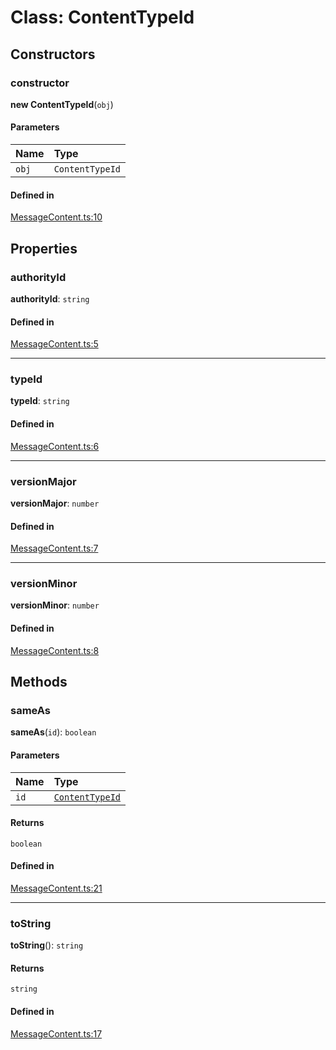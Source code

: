 <!---->
# Class: ContentTypeId

## Constructors

### constructor

**new ContentTypeId**(`obj`)

#### Parameters

| Name | Type |
| :------ | :------ |
| `obj` | `ContentTypeId` |

#### Defined in

[MessageContent.ts:10](https://github.com/xmtp/xmtp-js/blob/ff53c33/src/MessageContent.ts#L10)

## Properties

### authorityId

 **authorityId**: `string`

#### Defined in

[MessageContent.ts:5](https://github.com/xmtp/xmtp-js/blob/ff53c33/src/MessageContent.ts#L5)

___

### typeId

 **typeId**: `string`

#### Defined in

[MessageContent.ts:6](https://github.com/xmtp/xmtp-js/blob/ff53c33/src/MessageContent.ts#L6)

___

### versionMajor

 **versionMajor**: `number`

#### Defined in

[MessageContent.ts:7](https://github.com/xmtp/xmtp-js/blob/ff53c33/src/MessageContent.ts#L7)

___

### versionMinor

 **versionMinor**: `number`

#### Defined in

[MessageContent.ts:8](https://github.com/xmtp/xmtp-js/blob/ff53c33/src/MessageContent.ts#L8)

## Methods

### sameAs

**sameAs**(`id`): `boolean`

#### Parameters

| Name | Type |
| :------ | :------ |
| `id` | [`ContentTypeId`](ContentTypeId.md) |

#### Returns

`boolean`

#### Defined in

[MessageContent.ts:21](https://github.com/xmtp/xmtp-js/blob/ff53c33/src/MessageContent.ts#L21)

___

### toString

**toString**(): `string`

#### Returns

`string`

#### Defined in

[MessageContent.ts:17](https://github.com/xmtp/xmtp-js/blob/ff53c33/src/MessageContent.ts#L17)
